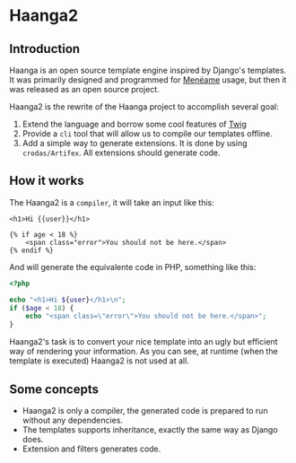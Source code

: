 Haanga2
=======

Introduction
------------

Haanga is an open source template engine inspired by Django's templates. It was primarily designed and programmed for [Menéame](http://meneame.net/) usage, but then it was released as an open source project.

Haanga2 is the rewrite of the Haanga project to accomplish several goal:

1. Extend the language and borrow some cool features of [Twig](http://twig.sensiolabs.org/)
2. Provide a `cli` tool that will allow us to compile our templates offline.
3. Add a simple way to generate extensions. It is done by using `crodas/Artifex`. All extensions should generate code.

How it works
-------------

The Haanga2 is a `compiler`, it will take an input like this:

```django
<h1>Hi {{user}}</h1>

{% if age < 18 %}
	<span class="error">You should not be here.</span>
{% endif %}
```

And will generate the equivalente code in PHP, something like this:

```php
<?php

echo "<h1>Hi ${user}</h1>\n";
if ($age < 18) {
	echo "<span class=\"error\">You should not be here.</span>";
}
```

Haanga2's task is to convert your nice template into an ugly but efficient way of rendering your information. As you can see, at runtime (when the template is executed) Haanga2 is not used at all.

Some concepts
-------------

* Haanga2 is only a compiler, the generated code is prepared to run without any dependencies.
* The templates supports inheritance, exactly the same way as Django does.
* Extension and filters generates code.
